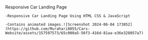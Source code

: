 Responsive Car Landing Page

    -Responsive Car Landing Page Using HTML CSS & JavaScript
    
    -Contains animated images.![Screenshot 2024-06-04 173852](https://github.com/Murahari8055/Cars-Website/assets/157597573/65c000a5-56f3-416d-81aa-e36e328057a7)
